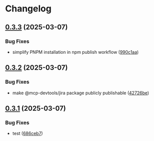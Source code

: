 # Changelog

## [0.3.3](https://github.com/DXHeroes/mcp-devtools/compare/mcp-devtools-v0.3.2...mcp-devtools-v0.3.3) (2025-03-07)


### Bug Fixes

* simplify PNPM installation in npm publish workflow ([990c1aa](https://github.com/DXHeroes/mcp-devtools/commit/990c1aa5132e77266ff18cc60892ef8892744f23))

## [0.3.2](https://github.com/DXHeroes/mcp-devtools/compare/mcp-devtools-v0.3.1...mcp-devtools-v0.3.2) (2025-03-07)


### Bug Fixes

* make @mcp-devtools/jira package publicly publishable ([42726be](https://github.com/DXHeroes/mcp-devtools/commit/42726be03302f6743b06702e036c12c28f01ec7b))

## [0.3.1](https://github.com/DXHeroes/mcp-devtools/compare/mcp-devtools-v0.3.0...mcp-devtools-v0.3.1) (2025-03-07)


### Bug Fixes

* test ([686ceb7](https://github.com/DXHeroes/mcp-devtools/commit/686ceb7e128e678e89d847611d465cfe825a3d5e))
